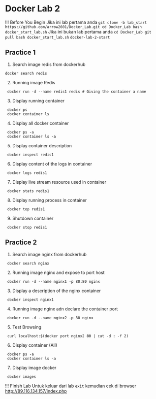 # Docker Lab 2

!!! Before You Begin
    Jika ini lab pertama anda
    ```
    git clone -b lab_start https://github.com/arrow2601/Docker_Lab.git
    cd Docker_Lab
    bash docker_start_lab.sh
    ```
    Jika ini bukan lab pertama anda
    ```
    cd Docker_Lab
    git pull
    bash docker_start_lab.sh
    ```
    ```
    docker-lab-2-start
    ```

  ## Practice 1

1. Search image redis from dockerhub
```
docker search redis
```   
2. Running image Redis
```
 docker run -d --name redis1 redis # Giving the container a name
```  
3. Display running container
```
 docker ps
 docker container ls
```  
4. Display all docker container
```
 docker ps -a
 docker container ls -a
```
5. Display container description
```
 docker inspect redis1
```
6. Display content of the logs in container
```
 docker logs redis1
```
7. Display live stream resource used in container
```
 docker stats redis1
```  
8. Display running process in container
```
 docker top redis1
```
9. Shutdown container
```
 docker stop redis1
```  

## Practice 2

1. Search image nginx from dockerhub
```
 docker search nginx
```

2. Running image nginx and expose to port host
```
 docker run -d --name nginx1 -p 80:80 nginx
```  
3. Display a description of the nginx container
```
 docker inspect nginx1
```  
4. Running image nginx adn declare the container port
```
 docker run -d --name nginx2 -p 80 nginx
```
5. Test Browsing
```
 curl localhost:$(docker port nginx2 80 | cut -d : -f 2)
```  
6. Display container (All)
```
 docker ps -a
 docker container ls -a
```
7. Display image docker
```
 docker images
```

!!! Finish Lab
    Untuk keluar dari lab
    `exit`
    kemudian cek di browser
    http://89.116.134.157/index.php

    